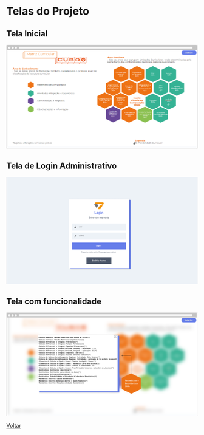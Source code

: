 # Telas do Projeto 

## Tela Inicial

![Tela Inicial](img/telas/telainicial.png)

## Tela de Login Administrativo

![Tela de Login](img/telas/telalogin.png)

## Tela com funcionalidade

![Tela demonstrando funcionalidade](img/telas/telacomfuncao.png)

[Voltar](readme.md)
